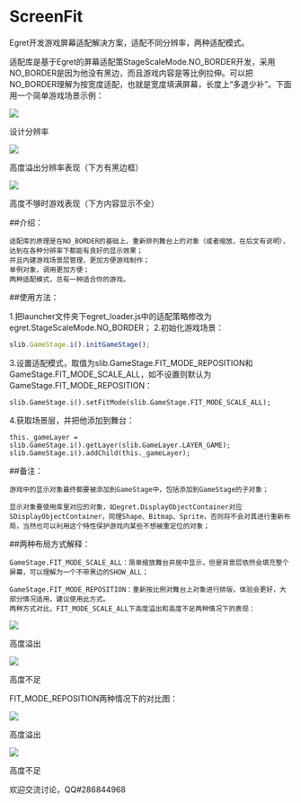 # ScreenFit
Egret开发游戏屏幕适配解决方案，适配不同分辨率，两种适配模式。

适配库是基于Egret的屏幕适配策StageScaleMode.NO_BORDER开发，采用NO_BORDER是因为他没有黑边，而且游戏内容是等比例拉伸。可以把NO_BORDER理解为按宽度适配，也就是宽度填满屏幕，长度上“多退少补”。下面用一个简单游戏场景示例：

![](https://github.com/eperfect/ScreenFit/blob/master/doc/img/1.jpg?raw=true)

设计分辨率

![](https://github.com/eperfect/ScreenFit/blob/master/doc/img/2.jpg?raw=true)

高度溢出分辨率表现（下方有黑边框）

![](https://github.com/eperfect/ScreenFit/blob/master/doc/img/3.jpg?raw=true)

高度不够时游戏表现（下方内容显示不全）

##介绍：


    适配库的原理是在NO_BORDER的基础上，重新排列舞台上的对象（或者缩放，在后文有说明），达到在各种分辨率下都能有良好的显示效果；
    并且内建游戏场景层管理，更加方便游戏制作；
    单例对象，调用更加方便；
    两种适配模式，总有一种适合你的游戏。
 

##使用方法：

1.把launcher文件夹下egret_loader.js中的适配策略修改为egret.StageScaleMode.NO_BORDER；
2.初始化游戏场景：
```javascript
slib.GameStage.i().initGameStage();
```
3.设置适配模式，取值为slib.GameStage.FIT_MODE_REPOSITION和GameStage.FIT_MODE_SCALE_ALL，如不设置则默认为GameStage.FIT_MODE_REPOSITION：
```
slib.GameStage.i().setFitMode(slib.GameStage.FIT_MODE_SCALE_ALL);
```
4.获取场景层，并把他添加到舞台：
```
this._gameLayer = slib.GameStage.i().getLayer(slib.GameLayer.LAYER_GAME);
slib.GameStage.i().addChild(this._gameLayer);
```

##备注：


    游戏中的显示对象最终都要被添加到GameStage中，包括添加到GameStage的子对象；

    显示对象要使用库里对应的对象，如egret.DisplayObjectContainer对应SDisplayObjectContainer，同理Shape、Bitmap、Sprite，否则将不会对其进行重新布局，当然也可以利用这个特性保护游戏内某些不想被重定位的对象；


##两种布局方式解释：


    GameStage.FIT_MODE_SCALE_ALL：简单缩放舞台并居中显示，但是背景层依然会填充整个屏幕，可以理解为一个不带黑边的SHOW_ALL；

    GameStage.FIT_MODE_REPOSITION：重新按比例对舞台上对象进行排版，体验会更好，大部分情况适用，建议使用此方式。
    两种方式对比，FIT_MODE_SCALE_ALL下高度溢出和高度不足两种情况下的表现：
    

![](https://github.com/eperfect/ScreenFit/blob/master/doc/img/11.jpg?raw=true)

高度溢出
    
![](https://github.com/eperfect/ScreenFit/blob/master/doc/img/22.jpg?raw=true)

高度不足

FIT_MODE_REPOSITION两种情况下的对比图：

![](https://github.com/eperfect/ScreenFit/blob/master/doc/img/33.jpg?raw=true)

高度溢出
    
![](https://github.com/eperfect/ScreenFit/blob/master/doc/img/44.jpg?raw=true)

高度不足

欢迎交流讨论，QQ#286844968
